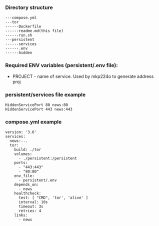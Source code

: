 ### Directory structure
```
---compose.yml
---tor
------Dockerfile
------readme.md(this file)
------run.sh
---persistent
------services
------.env
------hidden
```

### Required ENV variables (persistent/.env file):
* PROJECT - name of service. Used by mkp224o to generate address
proj

### persistent/services file example
```
HiddenServicePort 80 news:80
HiddenServicePort 443 news:443
```

### compose.yml example
```
version: '3.6'
services:
  news:...
  tor:
    build: ./tor
    volumes:
      - ./persistent:/persistent
    ports:
      - "443:443"
      - "80:80"
    env_file:
      - persistent/.env
    depends_on:
      - news
    healthcheck:
      test: [ "CMD", 'tor', 'alive' ]
      interval: 10s
      timeout: 3s
      retries: 4
    links:
      - news
```